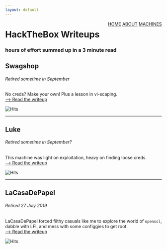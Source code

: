 ```yaml
---
layout: default
---
```

<html>
<div class="topnav">  
  <div style="float:right">
    <a href="https://yaboygmoney.github.io/htb/index.html">HOME</a>
    <a href="https://yaboygmoney.github.io/htb/about.html">ABOUT</a>
    <a href="https://yaboygmoney.github.io/htb/machines.html">MACHINES</a>
  </div>
</div>
</html>

# HackTheBox Writeups
### hours of effort summed up in a 3 minute read

## Swagshop
###### Retired sometime in September
No creds? Make your own! Plus a lesson in vi-scaping.<BR>
[--> Read the writeup](https://yaboygmoney.github.io/htb/swagshop.html)
  
  
![Hits](https://hitcounter.pythonanywhere.com/count/tag.svg?url=https%3A%2F%2Fyaboygmoney.github.io%2Fhtb%2Fswagshop.html)

---


## Luke
###### Retired sometime in September?
This machine was light on exploitation, heavy on finding loose creds.<BR>
[--> Read the writeup](https://yaboygmoney.github.io/htb/luke.html)
  
  
![Hits](https://hitcounter.pythonanywhere.com/count/tag.svg?url=https%3A%2F%2Fyaboygmoney.github.io%2Fhtb%2Fluke.html)  

---

## LaCasaDePapel
###### Retired 27 July 2019
LaCasaDePapel forced filthy casuals like me to explore the world of `openssl`, dabble with LFI, and mess with some configgies to get root.<BR>
[--> Read the writeup](https://yaboygmoney.github.io/htb/lcdp.html)
  
  
![Hits](https://hitcounter.pythonanywhere.com/count/tag.svg?url=https%3A%2F%2Fyaboygmoney.github.io%2Fhtb%2Flcdp.html)

